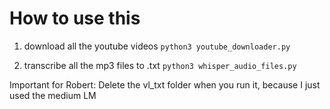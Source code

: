 # How to use this

1. download all the youtube videos
   `python3 youtube_downloader.py`

2. transcribe all the mp3 files to .txt
   `python3 whisper_audio_files.py`

Important for Robert:
Delete the vl_txt folder when you run it, because I just used the medium LM
